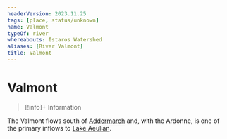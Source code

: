 ```yaml
---
headerVersion: 2023.11.25
tags: [place, status/unknown]
name: Valmont
typeOf: river
whereabouts: Istaros Watershed
aliases: [River Valmont]
title: Valmont
---
```

# Valmont
>[!info]+ Information
> 
>> 

The Valmont flows south of [Addermarch](<../../greater-sembara/addermarch/addermarch.md>) and, with the Ardonne, is one of the primary inflows to [Lake Aeulian](<./lake-aeulian.md>). 